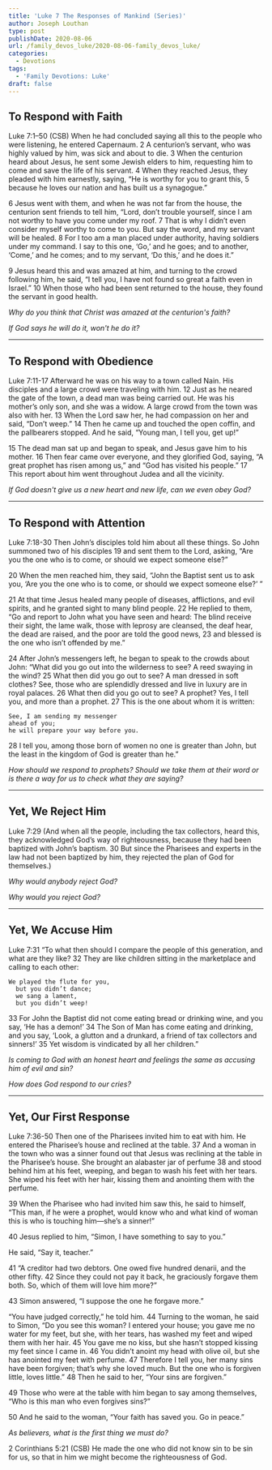 ```yaml
---
title: 'Luke 7 The Responses of Mankind (Series)'
author: Joseph Louthan
type: post
publishDate: 2020-08-06
url: /family_devos_luke/2020-08-06-family_devos_luke/
categories:
  - Devotions
tags:
  - 'Family Devotions: Luke'
draft: false
---
```


## To Respond with Faith

Luke 7:1–50 (CSB) When he had concluded saying all this to the people who were listening, he entered Capernaum. 2 A centurion’s servant, who was highly valued by him, was sick and about to die. 3 When the centurion heard about Jesus, he sent some Jewish elders to him, requesting him to come and save the life of his servant. 4 When they reached Jesus, they pleaded with him earnestly, saying, “He is worthy for you to grant this, 5 because he loves our nation and has built us a synagogue.”  

6 Jesus went with them, and when he was not far from the house, the centurion sent friends to tell him, “Lord, don’t trouble yourself, since I am not worthy to have you come under my roof. 7 That is why I didn’t even consider myself worthy to come to you. But say the word, and my servant will be healed. 8 For I too am a man placed under authority, having soldiers under my command. I say to this one, ‘Go,’ and he goes; and to another, ‘Come,’ and he comes; and to my servant, ‘Do this,’ and he does it.”  

9 Jesus heard this and was amazed at him, and turning to the crowd following him, he said, “I tell you, I have not found so great a faith even in Israel.” 10 When those who had been sent returned to the house, they found the servant in good health.  

*Why do you think that Christ was amazed at the centurion's faith?*

*If God says he will do it, won't he do it?*

------

## To Respond with Obedience

Luke 7:11-17 Afterward he was on his way to a town called Nain. His disciples and a large crowd were traveling with him. 12 Just as he neared the gate of the town, a dead man was being carried out. He was his mother’s only son, and she was a widow. A large crowd from the town was also with her. 13 When the Lord saw her, he had compassion on her and said, “Don’t weep.” 14 Then he came up and touched the open coffin, and the pallbearers stopped. And he said, “Young man, I tell you, get up!”  

15 The dead man sat up and began to speak, and Jesus gave him to his mother. 16 Then fear came over everyone, and they glorified God, saying, “A great prophet has risen among us,” and “God has visited his people.” 17 This report about him went throughout Judea and all the vicinity. 

*If God doesn't give us a new heart and new life, can we even obey God?*

------

## To Respond with Attention

Luke 7:18-30 Then John’s disciples told him about all these things. So John summoned two of his disciples 19 and sent them to the Lord, asking, “Are you the one who is to come, or should we expect someone else?”  

20 When the men reached him, they said, “John the Baptist sent us to ask you, ‘Are you the one who is to come, or should we expect someone else?’ ”  

21 At that time Jesus healed many people of diseases, afflictions, and evil spirits, and he granted sight to many blind people. 22 He replied to them, “Go and report to John what you have seen and heard: The blind receive their sight, the lame walk, those with leprosy are cleansed, the deaf hear, the dead are raised, and the poor are told the good news, 23 and blessed is the one who isn’t offended by me.”  

24 After John’s messengers left, he began to speak to the crowds about John: “What did you go out into the wilderness to see? A reed swaying in the wind? 25 What then did you go out to see? A man dressed in soft clothes? See, those who are splendidly dressed and live in luxury are in royal palaces. 26 What then did you go out to see? A prophet? Yes, I tell you, and more than a prophet. 27 This is the one about whom it is written:  

~~~text
​See, I am sending my messenger
​ahead of you;
​he will prepare your way before you.
~~~

28 I tell you, among those born of women no one is greater than John, but the least in the kingdom of God is greater than he.”  

*How should we respond to prophets? Should we take them at their word or is there a way for us to check what they are saying?*

------

## Yet, We Reject Him

Luke 7:29 (And when all the people, including the tax collectors, heard this, they acknowledged God’s way of righteousness, because they had been baptized with John’s baptism. 30 But since the Pharisees and experts in the law had not been baptized by him, they rejected the plan of God for themselves.)  

*Why would anybody reject God?*

*Why would you reject God?*

------

## Yet, We Accuse Him

Luke 7:31 “To what then should I compare the people of this generation, and what are they like? 32 They are like children sitting in the marketplace and calling to each other:  

~~~text
​We played the flute for you,  
​  but you didn’t dance;  
​  we sang a lament,  
​  but you didn’t weep!  
~~~

33 For John the Baptist did not come eating bread or drinking wine, and you say, ‘He has a demon!’ 34 The Son of Man has come eating and drinking, and you say, ‘Look, a glutton and a drunkard, a friend of tax collectors and sinners!’ 35 Yet wisdom is vindicated by all her children.”  

*Is coming to God with an honest heart and feelings the same as accusing him of evil and sin?*

*How does God respond to our cries?*

------

## Yet, Our First Response

Luke 7:36-50 Then one of the Pharisees invited him to eat with him. He entered the Pharisee’s house and reclined at the table. 37 And a woman in the town who was a sinner found out that Jesus was reclining at the table in the Pharisee’s house. She brought an alabaster jar of perfume 38 and stood behind him at his feet, weeping, and began to wash his feet with her tears. She wiped his feet with her hair, kissing them and anointing them with the perfume.  

39 When the Pharisee who had invited him saw this, he said to himself, “This man, if he were a prophet, would know who and what kind of woman this is who is touching him—she’s a sinner!”  

40 Jesus replied to him, “Simon, I have something to say to you.”  

He said, “Say it, teacher.”  

41 “A creditor had two debtors. One owed five hundred denarii, and the other fifty. 42 Since they could not pay it back, he graciously forgave them both. So, which of them will love him more?”  

43 Simon answered, “I suppose the one he forgave more.”  

“You have judged correctly,” he told him. 44 Turning to the woman, he said to Simon, “Do you see this woman? I entered your house; you gave me no water for my feet, but she, with her tears, has washed my feet and wiped them with her hair. 45 You gave me no kiss, but she hasn’t stopped kissing my feet since I came in. 46 You didn’t anoint my head with olive oil, but she has anointed my feet with perfume. 47 Therefore I tell you, her many sins have been forgiven; that’s why she loved much. But the one who is forgiven little, loves little.” 48 Then he said to her, “Your sins are forgiven.”  

49 Those who were at the table with him began to say among themselves, “Who is this man who even forgives sins?”  

50 And he said to the woman, “Your faith has saved you. Go in peace.” 

*As believers, what is the first thing we must do?*

2 Corinthians 5:21 (CSB)  He made the one who did not know sin to be sin for us, so that in him we might become the righteousness of God.
